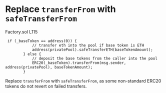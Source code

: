 # Replace `transferFrom` with `safeTransferFrom`

Factory.sol L115

```
 if (_baseToken == address(0)) {
            // transfer eth into the pool if base token is ETH
            address(privatePool).safeTransferETH(baseTokenAmount);
        } else {
            // deposit the base tokens from the caller into the pool
            ERC20(_baseToken).transferFrom(msg.sender, address(privatePool), baseTokenAmount);
        }
```

Replace `transferFrom` with `safeTransferFrom`, as some non-standard ERC20 tokens do not revert on failed transfers.